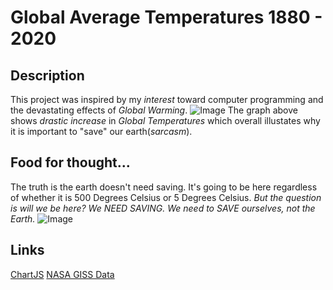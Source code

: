 # Global Average Temperatures 1880 - 2020

##  Description
This project was inspired by my _interest_ toward computer programming and the devastating effects of *Global Warming*. 
![Image](https://esgclarity.com/wp-content/uploads/2020/10/Climate-change-2-scaled.jpg)
The graph above shows _drastic_ *increase* in *Global Temperatures* which overall illustates why it is important to "save" our earth(_sarcasm_). 

## Food for thought...
The truth is the earth doesn't need saving. It's going to be here regardless of whether it is 500 Degrees Celsius or 5 Degrees Celsius. _But the question is will we be here?_ *We NEED SAVING.* _We need to SAVE ourselves, not the Earth._ 
![Image](https://i.pinimg.com/originals/86/37/91/863791b8ceee324badde2d9352f65c5a.jpg)

## Links
[ChartJS](https://www.chartjs.org/)
[NASA GISS Data](https://data.giss.nasa.gov/gistemp/)


